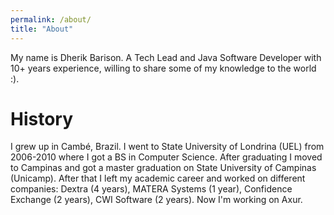 ```yaml
---
permalink: /about/
title: "About"
---
```


My name is Dherik Barison. A Tech Lead and Java Software Developer with 10+ years experience, willing to share some of my knowledge to the world :).

# History

I grew up in Cambé, Brazil. I went to State University of Londrina (UEL) from 2006-2010 where I got a BS in Computer Science. After graduating I moved to Campinas and got a master graduation on State University of Campinas (Unicamp). After that I left my academic career and worked on different companies: Dextra (4 years), MATERA Systems (1 year), Confidence Exchange (2 years), CWI Software (2 years). Now I'm working on Axur.
